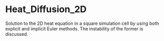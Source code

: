 # Heat_Diffusion_2D
Solution to the 2D heat equation in a square simulation cell by using both explicit and implicit Euler methods. The instability of the former is discussed. 
